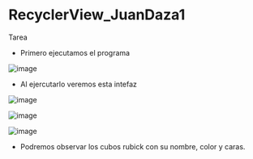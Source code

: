 # RecyclerView_JuanDaza1
Tarea
- Primero ejecutamos el programa

![image](https://user-images.githubusercontent.com/115562720/203221728-882bf609-fc75-45ba-8556-682961f80723.png)

- Al ejercutarlo veremos esta intefaz

![image](https://user-images.githubusercontent.com/115562720/203222056-5a2484f7-8ab2-4ff5-a1bc-f8fabbbafc69.png)


![image](https://user-images.githubusercontent.com/115562720/203221801-f80e4bb2-0dbd-4683-943d-9b476cb194d5.png)


![image](https://user-images.githubusercontent.com/115562720/203221814-7cdd33fe-cfa5-43b1-bc80-b9485513c634.png)
 
 - Podremos observar los cubos rubick con su nombre, color y caras.

